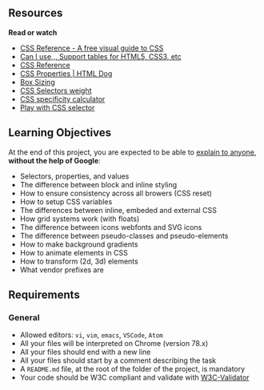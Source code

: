 <h2>Resources</h2>

<p><strong>Read or watch</strong></p>

<ul>
<li><a href="/rltoken/_ktDSjqTMRt3pFaxKYjpmA" title="CSS Reference - A free visual guide to CSS" target="_blank">CSS Reference - A free visual guide to CSS</a></li>
<li><a href="/rltoken/9AX9sdvpIcezSuBnKttlrg" title="Can I use,,, Support tables for HTML5, CSS3, etc" target="_blank">Can I use,,, Support tables for HTML5, CSS3, etc</a></li>
<li><a href="/rltoken/u0-SOhRQ9dSBO9sUs-NAmw" title="CSS Reference" target="_blank">CSS Reference</a></li>
<li><a href="/rltoken/WhK8mrHj9dcxtdnNV--xFQ" title="CSS Properties | HTML Dog" target="_blank">CSS Properties | HTML Dog</a></li>
<li><a href="/rltoken/f74EkDxPwhBsrHymBIiViw" title="Box Sizing" target="_blank">Box Sizing</a></li>
<li><a href="/rltoken/sbPrfJkmYNo9leItBdcCxg" title="CSS Selectors weight" target="_blank">CSS Selectors weight</a></li>
<li><a href="/rltoken/dvVMkmdO3jJj3TYacFJXkw" title="CSS specificity calculator" target="_blank">CSS specificity calculator</a></li>
<li><a href="/rltoken/HhhSyJNnNQPrxzuyDSMAjA" title="Play with CSS selector" target="_blank">Play with CSS selector</a></li>
</ul>

<h2>Learning Objectives</h2>

<p>At the end of this project, you are expected to be able to <a href="/rltoken/nPsQlpN67NEW0f28iD1ABA" title="explain to anyone" target="_blank">explain to anyone</a>, <strong>without the help of Google</strong>:</p>

<ul>
<li>Selectors, properties, and values</li>
<li>The difference between block and inline styling</li>
<li>How to ensure consistency across all browers (CSS reset)</li>
<li>How to setup CSS variables</li>
<li>The differences between inline, embeded and external CSS</li>
<li>How grid systems work (with floats)</li>
<li>The difference between icons webfonts and SVG icons</li>
<li>The difference between pseudo-classes and pseudo-elements</li>
<li>How to make background gradients</li>
<li>How to animate elements in CSS</li>
<li>How to transform (2d, 3d) elements</li>
<li>What vendor prefixes are</li>
</ul>

<h2>Requirements</h2>

<h3>General</h3>

<ul>
<li>Allowed editors: <code>vi</code>, <code>vim</code>, <code>emacs</code>, <code>VSCode</code>, <code>Atom</code></li>
<li>All your files will be interpreted on Chrome (version 78.x)</li>
<li>All your files should end with a new line</li>
<li>All your files should start by a comment describing the task</li>
<li>A <code>README.md</code> file, at the root of the folder of the project, is mandatory</li>
<li>Your code should be W3C compliant and validate with <a href="/rltoken/ph4Gerj4bQXNwwji76jtZg" title="W3C-Validator" target="_blank">W3C-Validator</a></li>
</ul>

